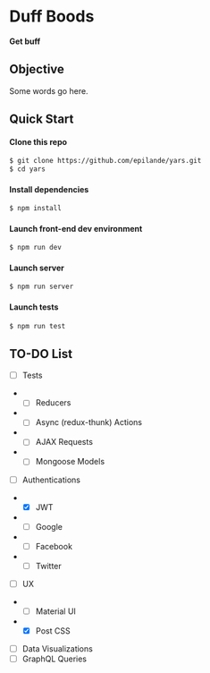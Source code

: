 # Duff Boods
**Get buff**

## Objective
Some words go here.


## Quick Start

#### Clone this repo

```bash
$ git clone https://github.com/epilande/yars.git
$ cd yars
```

#### Install dependencies

```bash
$ npm install
```

#### Launch front-end dev environment

```bash
$ npm run dev
```

#### Launch server

```bash
$ npm run server
```

#### Launch tests

```bash
$ npm run test
```

## TO-DO List
- [ ] Tests
* - [ ] Reducers
* - [ ] Async (redux-thunk) Actions
* - [ ] AJAX Requests
* - [ ] Mongoose Models
- [ ] Authentications
* - [X] JWT
* - [ ] Google
* - [ ] Facebook
* - [ ] Twitter
- [ ] UX
* - [ ] Material UI
* - [X] Post CSS
- [ ] Data Visualizations
- [ ] GraphQL Queries